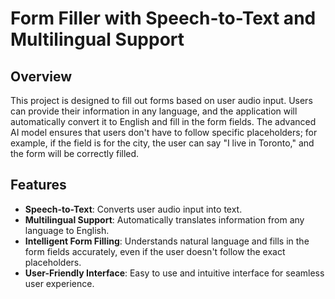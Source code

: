# Form Filler with Speech-to-Text and Multilingual Support

## Overview
This project is designed to fill out forms based on user audio input. Users can provide their information in any language, and the application will automatically convert it to English and fill in the form fields. The advanced AI model ensures that users don't have to follow specific placeholders; for example, if the field is for the city, the user can say "I live in Toronto," and the form will be correctly filled.

## Features
- **Speech-to-Text**: Converts user audio input into text.
- **Multilingual Support**: Automatically translates information from any language to English.
- **Intelligent Form Filling**: Understands natural language and fills in the form fields accurately, even if the user doesn't follow the exact placeholders.
- **User-Friendly Interface**: Easy to use and intuitive interface for seamless user experience.

